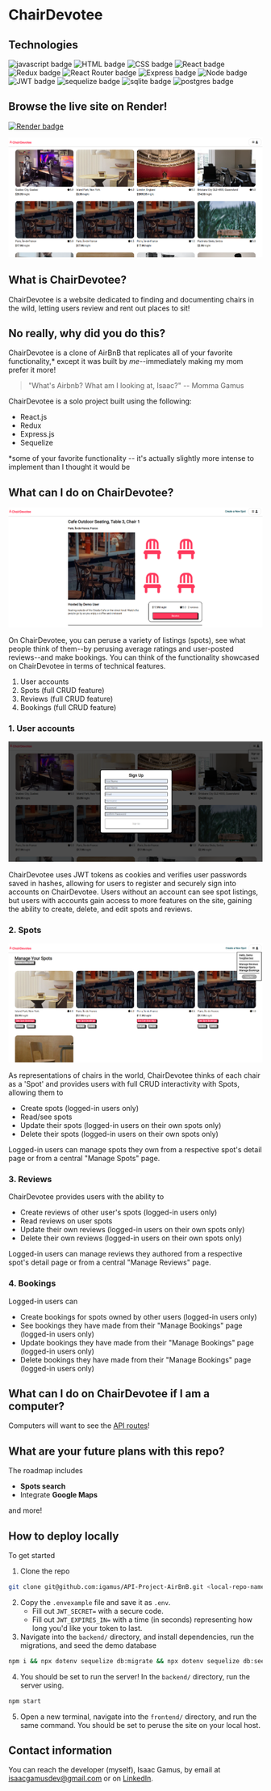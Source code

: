 # ChairDevotee

## Technologies
<div>
   <img src="https://img.shields.io/badge/javascript-%23323330.svg?style=for-the-badge&logo=javascript&logoColor=%23F7DF1E" alt="javascript badge" />
   <img src="https://img.shields.io/badge/html5-%23E34F26.svg?style=for-the-badge&logo=html5&logoColor=white" alt="HTML badge" />
   <img src="https://img.shields.io/badge/css3-%231572B6.svg?style=for-the-badge&logo=css3&logoColor=white" alt="CSS badge" />
   <img src="https://img.shields.io/badge/react-%2320232a.svg?style=for-the-badge&logo=react&logoColor=%2361DAFB" alt="React badge" />
   <img src="https://img.shields.io/badge/redux-%23593d88.svg?style=for-the-badge&logo=redux&logoColor=white" alt="Redux badge" />
   <img src="https://img.shields.io/badge/React_Router-CA4245?style=for-the-badge&logo=react-router&logoColor=white" alt="React Router badge" />
   <img src="https://img.shields.io/badge/express.js-%23404d59.svg?style=for-the-badge&logo=express&logoColor=%2361DAFB" alt="Express badge" />
   <img src="https://img.shields.io/badge/node.js-6DA55F?style=for-the-badge&logo=node.js&logoColor=white" alt="Node badge" />
   <img src="https://img.shields.io/badge/JWT-black?style=for-the-badge&logo=JSON%20web%20tokens" alt="JWT badge" />
   <img src="https://img.shields.io/badge/Sequelize-52B0E7?style=for-the-badge&logo=Sequelize&logoColor=white" alt="sequelize badge" />
   <img src="https://img.shields.io/badge/sqlite-%2307405e.svg?style=for-the-badge&logo=sqlite&logoColor=white" alt="sqlite badge" />
   <img src="https://img.shields.io/badge/postgres-%23316192.svg?style=for-the-badge&logo=postgresql&logoColor=white" alt="postgres badge" />
</div>

## Browse the live site on Render!

<a target='_blank' href='https://chairdevotee.onrender.com'><img src="https://img.shields.io/badge/Render-%46E3B7.svg?style=for-the-badge&logo=render&logoColor=white" alt="Render badge" /></a>

![Splash page](images/splash.png)

## What is ChairDevotee?

ChairDevotee is a website dedicated to finding and documenting chairs in the wild, letting users review and rent out places to sit!

## No really, why did you do this?

ChairDevotee is a clone of AirBnB that replicates all of your favorite functionality,* except it was built by _me_--immediately making my mom prefer it more!

> "What's Airbnb? What am I looking at, Isaac?" -- Momma Gamus

ChairDevotee is a solo project built using the following:

* React.js
* Redux
* Express.js
* Sequelize

*some of your favorite functionality -- it's actually slightly more intense to implement than I thought it would be

## What can I do on ChairDevotee?
![Spot details page for a chair in a Parisian cafe](images/spot-splash.png)

On ChairDevotee, you can peruse a variety of listings (spots), see what people think of them--by perusing average ratings and user-posted reviews--and make bookings. You can think of the functionality showcased on ChairDevotee in terms of technical features.

1. User accounts
2. Spots (full CRUD feature)
3. Reviews (full CRUD feature)
4. Bookings (full CRUD feature)

### 1. User accounts

![Screenshot of user signup modal.](./images/sign-up.png)

ChairDevotee uses JWT tokens as cookies and verifies user passwords saved in hashes, allowing for users to register and securely sign into accounts on ChairDevotee. Users without an account can see spot listings, but users with accounts gain access to more features on the site, gaining the ability to create, delete, and edit spots and reviews.

### 2. Spots

![Spots management page with dropdown menu open to show links to other management pages](./images/management.png)

As representations of chairs in the world, ChairDevotee thinks of each chair as a 'Spot' and provides users with full CRUD interactivity with Spots, allowing them to

* Create spots (logged-in users only)
* Read/see spots
* Update their spots (logged-in users on their own spots only)
* Delete their spots (logged-in users on their own spots only)

Logged-in users can manage spots they own from a respective spot's detail page or from a central "Manage Spots" page.

### 3. Reviews

ChairDevotee provides users with the ability to

* Create reviews of other user's spots (logged-in users only)
* Read reviews on user spots
* Update their own reviews (logged-in users on their own spots only)
* Delete their own reviews (logged-in users on their own spots only)

Logged-in users can manage reviews they authored from a respective spot's detail page or from a central "Manage Reviews" page.

### 4. Bookings

Logged-in users can

* Create bookings for spots owned by other users (logged-in users only)
* See bookings they have made from their "Manage Bookings" page (logged-in users only)
* Update bookings they have made from their "Manage Bookings" page (logged-in users only)
* Delete bookings they have made from their "Manage Bookings" page (logged-in users only)

## What can I do on ChairDevotee if I am a computer?

Computers will want to see the [API routes](./backend/README.md)!

## What are your future plans with this repo?

The roadmap includes

* **Spots search**
* Integrate **Google Maps**

and more!

## How to deploy locally

To get started

1. Clone the repo

```bash
git clone git@github.com:igamus/API-Project-AirBnB.git <local-repo-name>
```
2. Copy the `.envexample` file and save it as `.env`.
    * Fill out `JWT_SECRET=` with a secure code.
    * Fill out `JWT_EXPIRES_IN=` with a time (in seconds) representing how long you'd like your token to last.
3. Navigate into the `backend/` directory, and install dependencies, run the migrations, and seed the demo database
```bash
npm i && npx dotenv sequelize db:migrate && npx dotenv sequelize db:seed:all
```
4. You should be set to run the server! In the `backend/` directory, run the server using.
```bash
npm start
```
5. Open a new terminal, navigate into the `frontend/` directory, and run the same command. You should be set to peruse the site on your local host.


## Contact information
You can reach the developer (myself), Isaac Gamus, by
email at isaacgamusdev@gmail.com or on [LinkedIn](https://linkedin.com/in/isaac-gamus).
